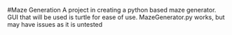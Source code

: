 #Maze Generation
A project in creating a python based maze generator. GUI that will be used
is turtle for ease of use. MazeGenerator.py works, but may have issues as
it is untested 
